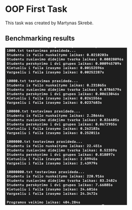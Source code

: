 # OOP First Task

This task was created by Martynas Skrebė.

## Benchmarking results

![Benchmark results](benchmarks.png?raw=true "Title")